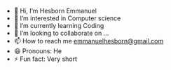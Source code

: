 - 👋 Hi, I’m Hesborn Emmanuel
- 👀 I’m interested in Computer science
- 🌱 I’m currently learning Coding
- 💞️ I’m looking to collaborate on ...
- 📫 How to reach me emmanuelhesborn@gmail.com
- 😄 Pronouns: He
- ⚡ Fun fact: Very short

<!---
hesbornemmanuel/hesbornemmanuel is a ✨ special ✨ repository because its `README.md` (this file) appears on your GitHub profile.
You can click the Preview link to take a look at your changes.
--->
